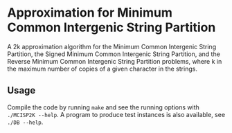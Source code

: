 # Approximation for Minimum Common Intergenic String Partition

A 2k approximation algorithm for the Minimum Common Intergenic String Partition, the Signed Minimum Common Intergenic String Partition, and the Reverse Minimum Common Intergenic String Partition problems, where k in the maximum number of copies of a given character in the strings.

## Usage

Compile the code by running `make` and see the running options with `./MCISP2K --help`. A program to produce test instances is also available, see `./DB --help`.

